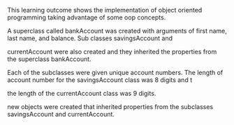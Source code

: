 

This learning outcome shows the implementation of object oriented programming taking advantage of some oop concepts.

 A superclass called bankAccount was created with arguments of first name, last name, and balance. Sub classes savingsAccount and 

 currentAccount were also created and they inherited the properties  from the superclass bankAccount.

 Each of the subclasses were given unique account numbers. The length of account number for the savingsAccount class was 8 digits and t

 the length of the currentAccount class was 9 digits.


 new objects were created that inherited properties from the subclasses savingsAccount and currentAccount.

